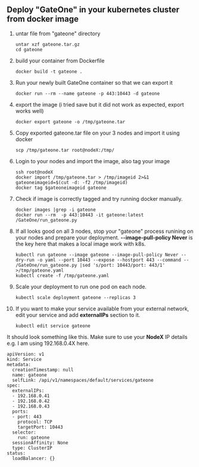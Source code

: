 ## Deploy "GateOne" in your kubernetes cluster from docker image
1) untar file from "gateone" directory
     ```
     untar xzf gateone.tar.gz
     cd gateone
     ```
2) build your container from Dockerfile
      ```
      docker build -t gateone .
      ```
3) Run your newly built GateOne container so that we can export it
      ```
      docker run --rm --name gateone -p 443:10443 -d gateone 
     ``` 
4) export the image (i tried save but it did not work as expected, export works well)
      ```
      docker export gateone -o /tmp/gateone.tar
      ```
5) Copy exported gateone.tar file on your 3 nodes and import it using docker 
      ```
      scp /tmp/gateone.tar root@nodeX:/tmp/
      ```
6) Login to your nodes and import the image, also tag your image
      ```
      ssh root@nodeX
      docker import /tmp/gateone.tar > /tmp/imageid 2>&1
      gateoneimageid=$(cut -d: -f2 /tmp/imageid)
      docker tag $gateoneimageid gateone
      ```
7) Check if image is correctly tagged and try running docker manually.
      ```
      docker images |grep -i gateone
      docker run --rm  -p 443:10443 -it gateone:latest /GateOne/run_gateone.py
      ```
8) If all looks good on all 3 nodes, stop your "gateone" process runining on your nodes and prepare your deployment.
   **--image-pull-policy Never**  is the key here that makes a local image work with k8s.
      ```
      kubectl run gateone --image gateone --image-pull-policy Never --dry-run -o yaml --port 10443 --expose --hostport 443 --command -- /GateOne/run_gateone.py |sed 's/port: 10443/port: 443/1' >/tmp/gateone.yaml
      kubectl create -f /tmp/gateone.yaml
      ```
9) Scale your deployment to run one pod on each node.
     ```
     kubectl scale deployment gateone --replicas 3
     ```
10) If you want to make your service available from your external network, edit your service and add **externalIPs** section to it.
      ```
      kubectl edit service gateone
     ``` 
It should look something like this. Make sure to use your **NodeX** IP details e.g. I am using 192.168.0.4X here.

```
apiVersion: v1
kind: Service
metadata:
  creationTimestamp: null
  name: gateone
  selfLink: /api/v1/namespaces/default/services/gateone
spec:
  externalIPs:
  - 192.168.0.41
  - 192.168.0.42
  - 192.168.0.43
  ports:
  - port: 443
    protocol: TCP
    targetPort: 10443
  selector:
    run: gateone
  sessionAffinity: None
  type: ClusterIP
status:
  loadBalancer: {}
````
     

